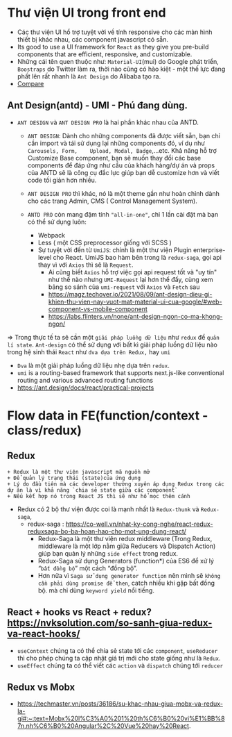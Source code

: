 # Thư viện UI trong front end
+ Các thư viện UI hổ trợ tuyệt vời về tính responsive cho các màn hình thiết bị khác nhau, các component javascript có sẵn.
+ Its good to use a UI framework for `React` as they give you pre-build components that are efficient, responsive, and customizable.
+ Những cái tên quen thuộc như: `Material-UI`(mui) do Google phát triển, `Boostraps` do Twitter làm ra, thời nào cũng có hào kiệt - một thế lực 
đang phất lên rất nhanh là `Ant Design` do Alibaba tạo ra.
+ [Compare](https://stackoverflow.com/questions/63218673/should-i-use-ant-design-or-materialui-or-react-bootstrap)


## Ant Design(antd) - UMI - Phú đang dùng.
+ `ANT DESIGN` và `ANT DESIGN PRO` là hai phần khác nhau của ANTD.
    + `ANT DESIGN`: Dành cho những components đã được viết sẵn, bạn chỉ cần import và tái sử dụng lại những components đó, ví dụ như `Carousels, Form,    Upload, Modal, Badge`,…etc. Khả năng hỗ trợ Customize Base component, bạn sẽ muốn thay đổi các base components để đáp ứng như cầu của khách hàng/dự án và props của ANTD sẽ là công cụ đắc lực giúp bạn dễ customize hơn và viết code tối giản hơn nhiều.

    + `ANT DESIGN PRO` thì khác, nó là một theme gần như hoàn chỉnh dành cho các trang Admin, CMS ( Control Management System).
    + `ANTD PRO` còn mang đậm tính `"all-in-one"`, chỉ 1 lần cài đặt mà bạn có thể sử dụng luôn:
        + Webpack
        + Less ( một CSS preprocessor giống với SCSS )
        + Sự tuyệt vời đến từ  `UmiJS`: chính là một thư viện Plugin enterprise-level cho React. UmiJS bao hàm bên trong là `redux-saga`, gọi api thay vì với `Axios` thì sẽ là `Request`.
            + Ai cũng biết `Axios` hỗ trợ việc gọi api request tốt và "uy tín" như thế nào nhưng `UMI-Request` lại hơn thế đấy, cùng xem bảng so sánh của `umi-request` với `Axios` và `Fetch` sau
            + https://magz.techover.io/2021/08/09/ant-design-dieu-gi-khien-thu-vien-nay-vuot-mat-material-ui-cua-google/#web-component-vs-mobile-component
            + https://labs.flinters.vn/none/ant-design-ngon-co-ma-khong-ngon/

=> Trong  thực tế  ta sẽ cần một `giải pháp luồng dữ liệu` như `redux` để `quản lí state`. `Ant-design` có thể sử dụng với bất kì giải pháp luồng dữ liệu nào trong hệ sinh thái `React` như `dva dựa trên Redux,` hay `umi`
+ `Dva` là một giải pháp luồng dữ liệu nhẹ dựa trên `redux`.
+ `umi` is a routing-based framework that supports next.js-like conventional routing and various advanced routing functions
+ https://ant.design/docs/react/practical-projects


# Flow data in FE(function/context - class/redux)
## Redux
    + Redux là một thư viện javascript mã nguồn mở
    + Để quản lý trạng thái (state)của ứng dụng
    + Lý do đầu tiên mà các developer thường xuyên áp dụng Redux trong các dự án là vì khả năng `chia sẻ state giữa các component`
    + Nếu kết hợp nó trong React JS thì sẽ như hổ mọc thêm cánh

+ Redux có 2 bộ thư viện được coi là mạnh nhất là `Redux-thunk` và `Redux-saga`, 
    + redux-saga : https://co-well.vn/nhat-ky-cong-nghe/react-redux-reduxsaga-bo-ba-hoan-hao-cho-mot-ung-dung-react/
        + Redux-Saga là một thư viện redux middleware (Trong Redux, middleware là một lớp nằm giữa Reducers và Dispatch Action) giúp bạn quản lý những `side effect` trong redux.
        + Redux-Saga sử dụng Generators (function*) của ES6 để xử lý “`bất đồng bộ`” một cách “đồng bộ”.
        + Hơn nữa vì `Saga sử dụng generator function` nên mình sẽ `không cần phải dùng promise để then`, catch nhiều khi gặp bất đồng bộ. mà chỉ dùng `keyword yield` nổi tiếng.

## React + hooks vs React + redux? https://nvksolution.com/so-sanh-giua-redux-va-react-hooks/
+ `useContext` chúng ta có thể chia sẻ state tới các `component`, `useReducer` thì cho phép chúng ta cập nhật giá trị mới cho state giống như là `Redux`.
+ `useEffect` chúng ta có thể viết các `action` và `dispatch` chúng tới `reducer`

## Redux vs Mobx
+ https://techmaster.vn/posts/36186/su-khac-nhau-giua-mobx-va-redux-la-gi#:~:text=Mobx%20l%C3%A0%201%20th%C6%B0%20vi%E1%BB%87n,nh%C6%B0%20Angular%2C%20Vue%20hay%20React.
